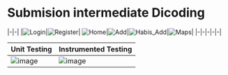 # Submision intermediate Dicoding

|-|-|
|![Login](https://drive.google.com/uc?export=view&id=1UNih-9liWe8NR0F1cKpocBc6YlUNJ1qq)|![Register](https://drive.google.com/uc?export=view&id=10thVZNnBE19Utln7nXFQuF2ZCbkOQEoS)|
![Home](https://drive.google.com/uc?export=view&id=12Kae7uHDYn46roXawMQr3BSPXX8c9NmP)|![Add](https://drive.google.com/uc?export=view&id=1w9SqnrUOTfn-VohmdAJ01KHoW6KFsQ-s)|![Habis_Add](https://drive.google.com/uc?export=view&id=1l-8qkmd0calFD4SHhAhL62l7WRoohuAs)|![Maps](https://drive.google.com/uc?export=view&id=1i6Ahj_7xW2SbiM3NXyPq5zxlkOBJbOHa)|
|-|-|-|-|-|

|Unit Testing|Instrumented Testing|
|-|-|
|![image](https://user-images.githubusercontent.com/14845590/175560176-9e37dc55-97cd-4cf4-a904-83102712f848.png)|![image](https://user-images.githubusercontent.com/14845590/175560861-b15b6919-3704-4541-960f-23c0fb36eb42.png)|
